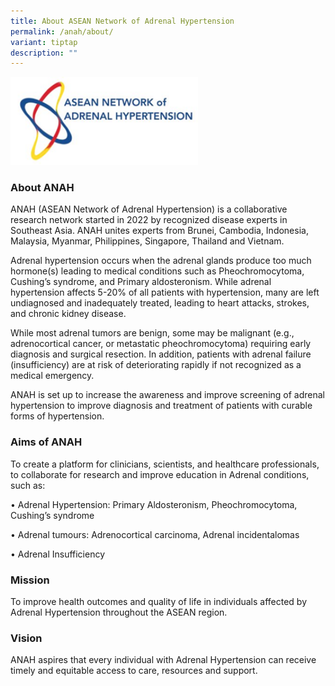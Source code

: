 ```yaml
---
title: About ASEAN Network of Adrenal Hypertension
permalink: /anah/about/
variant: tiptap
description: ""
---
```

<div class="isomer-image-wrapper"><img style="width:300px" height="auto" width="100%" src="/images/ANAH%20ASEAN%20Network%20of%20Adrenal/ANAH_icon.png"></div><h3>About ANAH</h3><p>ANAH (ASEAN Network of Adrenal Hypertension) is a collaborative research network started in 2022 by recognized disease experts in Southeast Asia. ANAH unites experts from Brunei, Cambodia, Indonesia, Malaysia, Myanmar, Philippines, Singapore, Thailand and Vietnam.</p><p>Adrenal hypertension occurs when the adrenal glands produce too much hormone(s) leading to medical conditions such as Pheochromocytoma, Cushing’s syndrome, and Primary aldosteronism. While adrenal hypertension affects 5-20% of all patients with hypertension, many are left undiagnosed and inadequately treated, leading to heart attacks, strokes, and chronic kidney disease.</p><p>While most adrenal tumors are benign, some may be malignant (e.g., adrenocortical cancer, or metastatic pheochromocytoma) requiring early diagnosis and surgical resection. In addition, patients with adrenal failure (insufficiency) are at risk of deteriorating rapidly if not recognized as a medical emergency.</p><p>ANAH is set up to increase the awareness and improve screening of adrenal hypertension to improve diagnosis and treatment of patients with curable forms of hypertension.</p><h3>Aims of ANAH</h3><p>To create a platform for clinicians, scientists, and healthcare professionals, to collaborate for research and improve education in Adrenal conditions, such as:</p><p>• Adrenal Hypertension: Primary Aldosteronism, Pheochromocytoma, Cushing’s syndrome</p><p>• Adrenal tumours: Adrenocortical carcinoma, Adrenal incidentalomas</p><p>• Adrenal Insufficiency</p><h3>Mission</h3><p>To improve health outcomes and quality of life in individuals affected by Adrenal Hypertension throughout the ASEAN region.</p><h3>Vision</h3><p>ANAH aspires that every individual with Adrenal Hypertension can receive timely and equitable access to care, resources and support.</p>